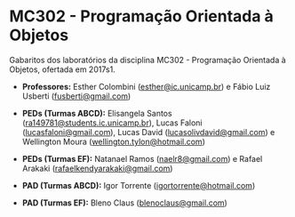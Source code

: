 # MC302 - Programação Orientada à Objetos

Gabaritos dos laboratórios da disciplina MC302 - Programação Orientada à Objetos,
ofertada em 2017s1.

* **Professores:** Esther Colombini (esther@ic.unicamp.br) e Fábio Luiz Usberti (fusberti@gmail.com)

* **PEDs (Turmas ABCD):** Elisangela Santos (ra149781@students.ic.unicamp.br), Lucas Faloni (lucasfaloni@gmail.com), Lucas David (lucasolivdavid@gmail.com) e Wellington Moura (wellington.tylon@hotmail.com)

* **PEDs (Turmas EF):** Natanael Ramos (naelr8@gmail.com) e Rafael Arakaki (rafaelkendyarakaki@gmail.com)

* **PAD (Turmas ABCD):** Igor Torrente (igortorrente@hotmail.com)

* **PAD (Turmas EF):** Bleno Claus (blenoclaus@gmail.com)
